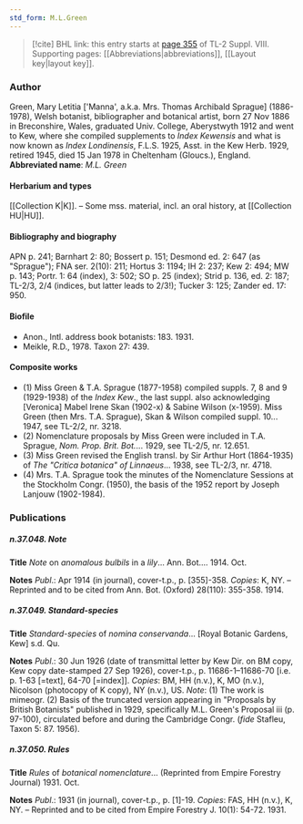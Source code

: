 ```yaml
---
std_form: M.L.Green
---
```


> [!cite] BHL link: this entry starts at [page 355](https://www.biodiversitylibrary.org/page/33258833) of TL-2 Suppl. VIII.
> Supporting pages: [[Abbreviations|abbreviations]], [[Layout key|layout key]].

### Author

Green, Mary Letitia \['Manna', a.k.a. Mrs. Thomas Archibald Sprague\] (1886-1978), Welsh botanist, bibliographer and botanical artist, born 27 Nov 1886 in Breconshire, Wales, graduated Univ. College, Aberystwyth 1912 and went to Kew, where she compiled supplements to *Index Kewensis* and what is now known as *Index Londinensis*, F.L.S. 1925, Asst. in the Kew Herb. 1929, retired 1945, died 15 Jan 1978 in Cheltenham (Gloucs.), England. 
**Abbreviated name**: *M.L. Green*

#### Herbarium and types

[[Collection K|K]]. – Some mss. material, incl. an oral history, at [[Collection HU|HU]].

#### Bibliography and biography

APN p. 241; Barnhart 2: 80; Bossert p. 151; Desmond ed. 2: 647 (as "Sprague"); FNA ser. 2(10): 211; Hortus 3: 1194; IH 2: 237; Kew 2: 494; MW p. 143; Portr. 1: 64 (index), 3: 502; SO p. 25 (index); Strid p. 136, ed. 2: 187; TL-2/3, 2/4 (indices, but latter leads to 2/3!); Tucker 3: 125; Zander ed. 17: 950.

#### Biofile

- Anon., Intl. address book botanists: 183. 1931.
- Meikle, R.D., 1978. Taxon 27: 439.

#### Composite works

- (1) Miss Green & T.A. Sprague (1877-1958) compiled suppls. 7, 8 and 9 (1929-1938) of the *Index Kew*., the last suppl. also acknowledging \[Veronica\] Mabel Irene Skan (1902-x) & Sabine Wilson (x-1959). Miss Green (then Mrs. T.A. Sprague), Skan & Wilson compiled suppl. 10... 1947, see TL-2/2, nr. 3218.
- (2) Nomenclature proposals by Miss Green were included in T.A. Sprague, *Nom. Prop. Brit. Bot.*... 1929, see TL-2/5, nr. 12.651.
- (3) Miss Green revised the English transl. by Sir Arthur Hort (1864-1935) of *The "Critica botanica" of Linnaeus*... 1938, see TL-2/3, nr. 4718.
- (4) Mrs. T.A. Sprague took the minutes of the Nomenclature Sessions at the Stockholm Congr. (1950), the basis of the 1952 report by Joseph Lanjouw (1902-1984).

### Publications

##### n.37.048. Note

**Title**
*Note* on *anomalous bulbils* in a *lily*... Ann. Bot.... 1914. Oct.

**Notes**
*Publ*.: Apr 1914 (in journal), cover-t.p., p. \[355\]-358. *Copies*: K, NY. – Reprinted and to be cited from Ann. Bot. (Oxford) 28(110): 355-358. 1914.

##### n.37.049. Standard-species

**Title**
*Standard-species* of *nomina conservanda*... \[Royal Botanic Gardens, Kew\] s.d. Qu.

**Notes**
*Publ*.: 30 Jun 1926 (date of transmittal letter by Kew Dir. on BM copy, Kew copy date-stamped 27 Sep 1926), cover-t.p., p. 11686-1–11686-70 \[i.e. p. 1-63 \[=text\], 64-70 \[=index\]\]. *Copies*: BM, HH (n.v.), K, MO (n.v.), Nicolson (photocopy of K copy), NY (n.v.), US.
*Note*: (1) The work is mimeogr. (2) Basis of the truncated version appearing in "Proposals by British Botanists" published in 1929, specifically M.L. Green's Proposal iii (p. 97-100), circulated before and during the Cambridge Congr. (*fide* Stafleu, Taxon 5: 87. 1956).

##### n.37.050. Rules

**Title**
*Rules* of *botanical nomenclature*... (Reprinted from Empire Forestry Journal) 1931. Oct.

**Notes**
*Publ*.: 1931 (in journal), cover-t.p., p. \[1\]-19. *Copies*: FAS, HH (n.v.), K, NY. – Reprinted and to be cited from Empire Forestry J. 10(1): 54-72. 1931.

